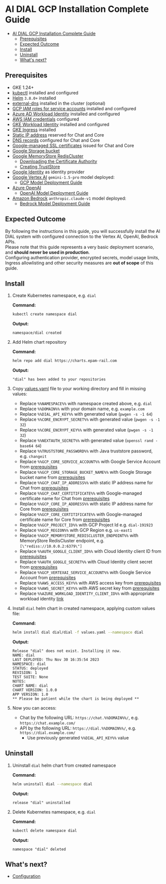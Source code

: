 # AI DIAL GCP Installation Complete Guide

- [AI DIAL GCP Installation Complete Guide](#ai-dial-gcp-installation-simple-guide)
  - [Prerequisites](#prerequisites)
  - [Expected Outcome](#expected-outcome)
  - [Install](#install)
  - [Uninstall](#uninstall)
  - [What's next?](#whats-next)

## Prerequisites

- GKE 1.24+
- [kubectl](https://kubernetes.io/docs/tasks/tools/#kubectl) installed and configured
- [Helm](https://helm.sh/docs/intro/install/) `3.8.0+` installed
- [external-dns](https://github.com/kubernetes-sigs/external-dns) installed in the cluster (optional)
- [GCP IAM roles for service accounts](https://cloud.google.com/iam/docs/service-account-overview) installed and configured
- [Azure AD Workload Identity](https://azure.github.io/azure-workload-identity/docs/introduction.html) installed and configured
- [AWS IAM credentials](https://docs.aws.amazon.com/IAM/latest/UserGuide/getting-started-workloads.html) configured
- [GKE Workload Identity](https://cloud.google.com/kubernetes-engine/docs/how-to/workload-identity) installed and configured
- [GKE Ingress](https://cloud.google.com/kubernetes-engine/docs/concepts/ingress) installed
- [Static IP address](https://cloud.google.com/vpc/docs/reserve-static-external-ip-address) reserved for Chat and Core
- [DNS records](https://cloud.google.com/dns/docs/set-up-dns-records-domain-name) configured for Chat and Core
- [Google-managed SSL certificates](https://cloud.google.com/kubernetes-engine/docs/how-to/managed-certs) issued for Chat and Core
- [Google Storage bucket](https://cloud.google.com/storage/docs/buckets)
- [Google MemoryStore RedisCluster](https://cloud.google.com/memorystore/docs/cluster)
    - [Downloading the Certificate Authority](https://cloud.google.com/memorystore/docs/redis/manage-in-transit-encryption#downloading_the_certificate_authority)
    - [Creating TrustStore](https://docs.oracle.com/cd/E19509-01/820-3503/ggfka/index.html)
- [Google Identity](https://docs.epam-rail.com/Auth/Web/IDPs/google) as identity provider
- [Google Vertex AI](https://cloud.google.com/vertex-ai/?hl=en) `gemini-1.5-pro` model deployed:
  - [GCP Model Deployment Guide](https://docs.epam-rail.com/Deployment/Vertex%20Model%20Deployment)
- [Azure OpenAI](https://learn.microsoft.com/en-us/azure/ai-services/openai/overview)
  - [OpenAI Model Deployment Guide](https://docs.epam-rail.com/Deployment/OpenAI%20Model%20Deployment)
- [Amazon Bedrock](https://docs.aws.amazon.com/bedrock/latest/userguide/what-is-bedrock.html) `anthropic.claude-v1` model deployed:
  - [Bedrock Model Deployment Guide](https://docs.epam-rail.com/Deployment/Bedrock%20Model%20Deployment)

## Expected Outcome

By following the instructions in this guide, you will successfully install the AI DIAL system with configured connection to the Vertex AI, OpenAI, Bedrock APIs.\
Please note that this guide represents a very basic deployment scenario, and **should never be used in production**.\
Configuring authentication provider, encrypted secrets, model usage limits, Ingress allowlisting and other security measures are **out of scope** of this guide.

## Install

1. Create Kubernetes namespace, e.g. `dial`

    **Command:**

    ```sh
    kubectl create namespace dial
    ```

    **Output:**

    ```console
    namespace/dial created
    ```

1. Add Helm chart repository

    **Command:**

    ```sh
    helm repo add dial https://charts.epam-rail.com
    ```

    **Output:**

    ```console
    "dial" has been added to your repositories
    ```

1. Copy [values.yaml](values.yaml) file to your working directory and fill in missing values:
    - Replace `%%NAMESPACE%%` with namespace created above, e.g. `dial`
    - Replace `%%DOMAIN%%` with your domain name, e.g. `example.com`
    - Replace `%%DIAL_API_KEY%%` with generated value (`pwgen -s -1 64`)
    - Replace `%%CORE_ENCRYPT_SECRET%%` with generated value (`pwgen -s -1 32`)
    - Replace `%%CORE_ENCRYPT_KEY%%` with generated value (`pwgen -s -1 32`)
    - Replace `%%NEXTAUTH_SECRET%%` with generated value (`openssl rand -base64 64`)
    - Replace `%%TRUSTSTORE_PASSWORD%%` with Java truststore password, e.g. `changeit`
    - Replace `%%GCP_CORE_SERVICE_ACCOUNT%%` with Google Service Account from [prerequisites](#prerequisites)
    - Replace `%%GCP_CORE_STORAGE_BUCKET_NAME%%` with Google Storage bucket name from [prerequisites](#prerequisites)
    - Replace `%%GCP_CHAT_IP_ADDRESS%%` with static IP address name for Chat from [prerequisites](#prerequisites)
    - Replace `%%GCP_CHAT_CERTITIFICATE%%` with Google-managed certificate name for Chat from [prerequisites](#prerequisites)
    - Replace `%%GCP_CORE_IP_ADDRESS%%` with static IP address name for Core from [prerequisites](#prerequisites)
    - Replace `%%GCP_CORE_CERTITIFICATE%%` with Google-managed certificate name for Core from [prerequisites](#prerequisites)
    - Replace `%%GCP_PROJECT_ID%%` with GCP Project Id e.g. `dial-191923`
    - Replace `%%GCP_REGION%%` with GCP Region e.g. `us-east1`
    - Replace `%%GCP_MEMORYSTORE_REDISCLUSTER_ENDPOINT%%` with MemoryStore RedisCluster endpoint, e.g. `[\"rediss://10.0.0.2:6379\"]`
    - Replace `%%AUTH_GOOGLE_CLIENT_ID%%` with Cloud Identity client ID from [prerequisites](#prerequisites)
    - Replace `%%AUTH_GOOGLE_SECRET%%` with Cloud Identity client secret from [prerequisites](#prerequisites)
    - Replace `%%GCP_VERTEXAI_SERVICE_ACCOUNT%%` with Google Service Account from [prerequisites](#prerequisites)
    - Replace `%%AWS_ACCESS_KEY%%` with AWS access key from [prerequisites](#prerequisites)
    - Replace `%%AWS_SECRET_KEY%%` with AWS secret key from [prerequisites](#prerequisites)
    - Replace `%%AZURE_WORKLOAD_IDENTITY_CLIENT_ID%%` with appropriate workload identity [link](https://docs.epam-rail.com/Deployment/OpenAI%20Model%20Deployment#use-kubernetes-service-account-assigned-to-azure-user-assigned-managed-identity)

2. Install `dial` helm chart in created namespace, applying custom values file:

    **Command:**

    ```sh
    helm install dial dial/dial -f values.yaml --namespace dial
    ```

    **Output:**

    ```console
    Release "dial" does not exist. Installing it now.
    NAME: dial
    LAST DEPLOYED: Thu Nov 30 16:35:54 2023
    NAMESPACE: dial
    STATUS: deployed
    REVISION: 1
    TEST SUITE: None
    NOTES:
    CHART NAME: dial
    CHART VERSION: 1.0.0
    APP VERSION: 1.0
    ** Please be patient while the chart is being deployed **
    ```

3. Now you can access:
    - Chat by the following URL: `https://chat.%%DOMAIN%%/`, e.g. `https://chat.example.com/`
    - API by the following URL: `https://dial.%%DOMAIN%%/`, e.g. `https://dial.example.com/`
      - Use previously generated `%%DIAL_API_KEY%%` value

## Uninstall

1. Uninstall `dial` helm chart from created namespace

    **Command:**

    ```sh
    helm uninstall dial --namespace dial
    ```

    **Output:**

    ```console
    release "dial" uninstalled
    ```

1. Delete Kubernetes namespace, e.g. `dial`

    **Command:**

    ```sh
    kubectl delete namespace dial
    ```

    **Output:**

    ```console
    namespace "dial" deleted
    ```

## What's next?

- [Configuration](https://docs.epam-rail.com/Deployment/configuration)

